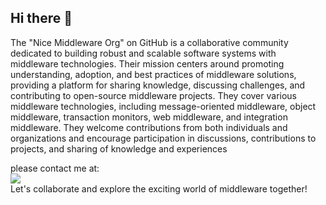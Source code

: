 ## Hi there 👋

<!--

**Here are some ideas to get you started:**

🙋‍♀️ A short introduction - what is your organization all about?
🌈 Contribution guidelines - how can the community get involved?
👩‍💻 Useful resources - where can the community find your docs? Is there anything else the community should know?
🍿 Fun facts - what does your team eat for breakfast?
🧙 Remember, you can do mighty things with the power of [Markdown](https://docs.github.com/github/writing-on-github/getting-started-with-writing-and-formatting-on-github/basic-writing-and-formatting-syntax)
-->
The "Nice Middleware Org" on GitHub is a collaborative community dedicated to building robust and scalable software systems with middleware technologies. Their mission centers around promoting understanding, adoption, and best practices of middleware solutions, providing a platform for sharing knowledge, discussing challenges, and contributing to open-source middleware projects. They cover various middleware technologies, including message-oriented middleware, object middleware, transaction monitors, web middleware, and integration middleware. They welcome contributions from both individuals and organizations and encourage participation in discussions, contributions to projects, and sharing of knowledge and experiences​

please contact me at: <br />
<a href="https://twitter.com/wxywizard"> <img src="https://img.shields.io/badge/X-%23000000.svg?style=for-the-badge&logo=X&logoColor=white" /></a> <br />
Let's collaborate and explore the exciting world of middleware together!
